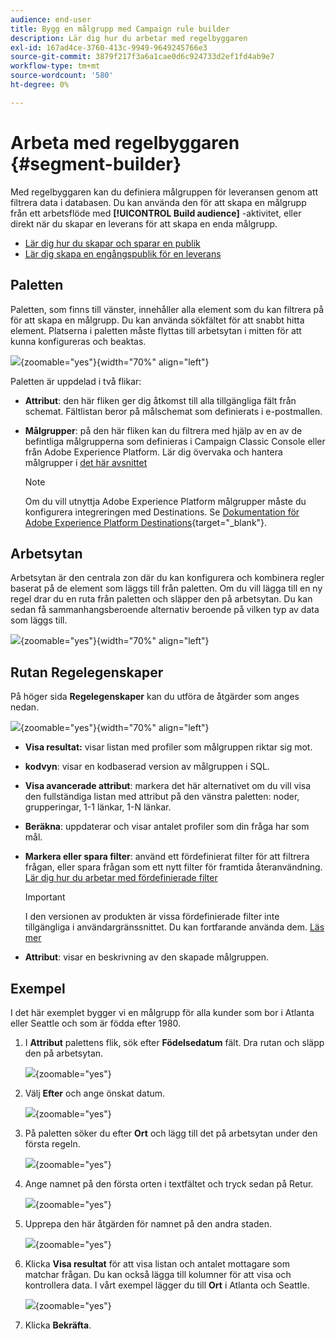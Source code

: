 ```yaml
---
audience: end-user
title: Bygg en målgrupp med Campaign rule builder
description: Lär dig hur du arbetar med regelbyggaren
exl-id: 167ad4ce-3760-413c-9949-9649245766e3
source-git-commit: 3879f217f3a6a1cae0d6c924733d2ef1fd4ab9e7
workflow-type: tm+mt
source-wordcount: '580'
ht-degree: 0%

---
```


# Arbeta med regelbyggaren {#segment-builder}

Med regelbyggaren kan du definiera målgruppen för leveransen genom att filtrera data i databasen. Du kan använda den för att skapa en målgrupp från ett arbetsflöde med **[!UICONTROL Build audience]** -aktivitet, eller direkt när du skapar en leverans för att skapa en enda målgrupp.

* [Lär dig hur du skapar och sparar en publik](create-audience.md)
* [Lär dig skapa en engångspublik för en leverans](one-time-audience.md)

## Paletten

Paletten, som finns till vänster, innehåller alla element som du kan filtrera på för att skapa en målgrupp. Du kan använda sökfältet för att snabbt hitta element. Platserna i paletten måste flyttas till arbetsytan i mitten för att kunna konfigureras och beaktas.

![](assets/segment-builder2.png){zoomable=&quot;yes&quot;}{width="70%" align="left"}

Paletten är uppdelad i två flikar:

* **Attribut**: den här fliken ger dig åtkomst till alla tillgängliga fält från schemat. Fältlistan beror på målschemat som definierats i e-postmallen.

* **Målgrupper**: på den här fliken kan du filtrera med hjälp av en av de befintliga målgrupperna som definieras i Campaign Classic Console eller från Adobe Experience Platform. Lär dig övervaka och hantera målgrupper i [det här avsnittet](manage-audience.md)

  >[!NOTE]
  >
  >Om du vill utnyttja Adobe Experience Platform målgrupper måste du konfigurera integreringen med Destinations. Se [Dokumentation för Adobe Experience Platform Destinations](https://experienceleague.adobe.com/docs/experience-platform/destinations/home.htmll?lang=sv){target="_blank"}.

## Arbetsytan

Arbetsytan är den centrala zon där du kan konfigurera och kombinera regler baserat på de element som läggs till från paletten. Om du vill lägga till en ny regel drar du en ruta från paletten och släpper den på arbetsytan. Du kan sedan få sammanhangsberoende alternativ beroende på vilken typ av data som läggs till.

![](assets/segment-builder4.png){zoomable=&quot;yes&quot;}{width="70%" align="left"}

## Rutan Regelegenskaper

På höger sida **Regelegenskaper** kan du utföra de åtgärder som anges nedan.

![](assets/segment-builder5.png){zoomable=&quot;yes&quot;}{width="70%" align="left"}

* **Visa resultat:** visar listan med profiler som målgruppen riktar sig mot.
* **kodvyn**: visar en kodbaserad version av målgruppen i SQL.
* **Visa avancerade attribut**: markera det här alternativet om du vill visa den fullständiga listan med attribut på den vänstra paletten: noder, grupperingar, 1-1 länkar, 1-N länkar.
* **Beräkna**: uppdaterar och visar antalet profiler som din fråga har som mål.
* **Markera eller spara filter**: använd ett fördefinierat filter för att filtrera frågan, eller spara frågan som ett nytt filter för framtida återanvändning. [Lär dig hur du arbetar med fördefinierade filter](../get-started/predefined-filters.md)

  >[!IMPORTANT]
  >
  >I den versionen av produkten är vissa fördefinierade filter inte tillgängliga i användargränssnittet. Du kan fortfarande använda dem. [Läs mer](../get-started/guardrails.md#predefined-filters-filters-guardrails-limitations)

* **Attribut**: visar en beskrivning av den skapade målgruppen.

## Exempel

I det här exemplet bygger vi en målgrupp för alla kunder som bor i Atlanta eller Seattle och som är födda efter 1980.

1. I **Attribut** palettens flik, sök efter **Födelsedatum** fält. Dra rutan och släpp den på arbetsytan.

   ![](assets/segment-builder6.png){zoomable=&quot;yes&quot;}

1. Välj **Efter** och ange önskat datum.

   ![](assets/segment-builder7.png){zoomable=&quot;yes&quot;}

1. På paletten söker du efter **Ort** och lägg till det på arbetsytan under den första regeln.

   ![](assets/segment-builder8.png){zoomable=&quot;yes&quot;}

1. Ange namnet på den första orten i textfältet och tryck sedan på Retur.

   ![](assets/segment-builder9.png){zoomable=&quot;yes&quot;}

1. Upprepa den här åtgärden för namnet på den andra staden.

   ![](assets/segment-builder10.png){zoomable=&quot;yes&quot;}

1. Klicka **Visa resultat** för att visa listan och antalet mottagare som matchar frågan. Du kan också lägga till kolumner för att visa och kontrollera data. I vårt exempel lägger du till **Ort** i Atlanta och Seattle.

   ![](assets/segment-builder11.png){zoomable=&quot;yes&quot;}

1. Klicka **Bekräfta**.